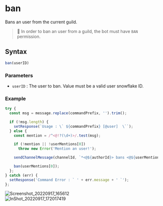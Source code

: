 # ban
Bans an user from the current guild.

> 📌 In order to ban an user from a guild, the bot must have `BAN` permission.

## Syntax
```js
ban(userID)
```

### Parameters
- `userID` : The user to ban. Value must be a valid user snowflake ID.

### Example
```js
try {
  const msg = message.replace(commandPrefix, '').trim();

  if (!msg.length) {
    setResponse(`Usage : \` ${commandPrefix} [@user]  \``);
  } else {
    const mention = /^<@!?(\d+)>/.test(msg);

    if (!mention || !userMentions[0])
      throw new Error('Mention an user!');

    sendChannelMessage(channelId, `*<@${authorId}> bans <@${userMentions[0]}>!!*`);

    ban(userMentions[0]);
  };
} catch (err) {
  setResponse('Command Error : ` ' + err.message + ' `');
};
```

![Screenshot_20220917_165612](https://user-images.githubusercontent.com/95774950/190855774-b530f41a-df82-4eb7-a333-f52d613d6327.png)\
![InShot_20220917_172017419](https://user-images.githubusercontent.com/95774950/190855782-1aa5bf81-06d0-409d-bc06-2cf4aaecc1fb.jpg)

